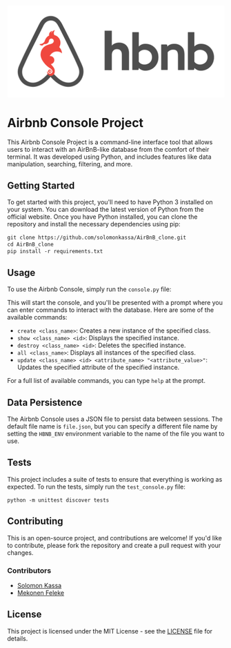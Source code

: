 ![logo](https://github.com/Solomonkassa/Solomonkassa/blob/main/hbnb.png)

# Airbnb Console Project

This Airbnb Console Project is a command-line interface tool that allows users to interact with an AirBnB-like database from the comfort of their terminal. It was developed using Python, and includes features like data manipulation, searching, filtering, and more.

## Getting Started

To get started with this project, you'll need to have Python 3 installed on your system. You can download the latest version of Python from the official website. Once you have Python installed, you can clone the repository and install the necessary dependencies using pip:

```
git clone https://github.com/solomonkassa/AirBnB_clone.git
cd AirBnB_clone
pip install -r requirements.txt
```

## Usage

To use the Airbnb Console, simply run the `console.py` file:


This will start the console, and you'll be presented with a prompt where you can enter commands to interact with the database. Here are some of the available commands:

- `create <class_name>`: Creates a new instance of the specified class.
- `show <class_name> <id>`: Displays the specified instance.
- `destroy <class_name> <id>`: Deletes the specified instance.
- `all <class_name>`: Displays all instances of the specified class.
- `update <class_name> <id> <attribute_name> "<attribute_value>"`: Updates the specified attribute of the specified instance.

For a full list of available commands, you can type `help` at the prompt.

## Data Persistence

The Airbnb Console uses a JSON file to persist data between sessions. The default file name is `file.json`, but you can specify a different file name by setting the `HBNB_ENV` environment variable to the name of the file you want to use.

## Tests

This project includes a suite of tests to ensure that everything is working as expected. To run the tests, simply run the `test_console.py` file:

```
python -m unittest discover tests
```

## Contributing

This is an open-source project, and contributions are welcome! If you'd like to contribute, please fork the repository and create a pull request with your changes.

### Contributors

- [Solomon Kassa](https://github.com/Solomonkassa/)
- [Mekonen Feleke](https://github.com/MokiEng/)

## License

This project is licensed under the MIT License - see the [LICENSE](https://github.com/Solomonkassa/AirBnB_clone/blob/main/LICENSE) file for details.

